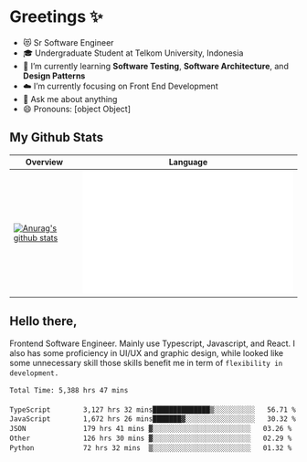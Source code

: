 # Greetings ✨
- 😻 Sr Software Engineer
- 🎓 Undergraduate Student at Telkom University, Indonesia
- 🌱 I’m currently learning **Software Testing**, **Software Architecture**, and **Design Patterns**
- ☁️ I’m currently focusing on Front End Development
- 💬 Ask me about anything
- 😄 Pronouns: [object Object]

## My Github Stats

| Overview | Language |
| --- | --- |
|[![Anurag's github stats](https://github-readme-stats.vercel.app/api?username=abui-am&count_private=true)](https://github.com/anuraghazra/github-readme-stats)|![Language](https://raw.githubusercontent.com/abui-am/stats/c6455f656dfce7acd3951e5ec5b25d72af0b2ee3/generated/languages.svg)|

## Hello there, 
Frontend Software Engineer. 
Mainly use Typescript, Javascript, and React. I also has some proficiency in UI/UX and graphic design, while looked like some unnecessary skill those skills benefit me in term of `flexibility in development.`


<!--START_SECTION:waka-->

```txt
Total Time: 5,388 hrs 47 mins

TypeScript        3,127 hrs 32 mins██████████████▒░░░░░░░░░░   56.71 %
JavaScript        1,672 hrs 26 mins███████▓░░░░░░░░░░░░░░░░░   30.32 %
JSON              179 hrs 41 mins ▓░░░░░░░░░░░░░░░░░░░░░░░░   03.26 %
Other             126 hrs 30 mins ▓░░░░░░░░░░░░░░░░░░░░░░░░   02.29 %
Python            72 hrs 32 mins  ▒░░░░░░░░░░░░░░░░░░░░░░░░   01.32 %
```

<!--END_SECTION:waka-->
